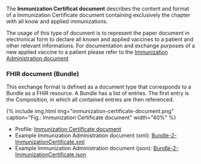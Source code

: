 The **Immunization Certificat document** describes the content and format of a Immunization Certificate document 
containing exclusively the chapter with all know and applied immunizations.

The usage of this type of document is to represent the paper document in electronical form to declare all known and applied vaccines to a patient and other relevant informations.
For documentation and exchange purposes of a new applied vaccine to a patient please refer to the [Immunization Administration document](immunization-administration-document.html)

### FHIR document (Bundle)
This exchange format is defined as a document type that corresponds to a Bundle as a FHIR resource. 
A Bundle has a list of entries. The first entry is the Composition, in which all contained entries are then referenced.
  
{% include img.html img="immunization-certificate-document.png" caption="Fig.: Immunization Certificate document" width="40%" %}
  
* Profile: [Immunization Certificate document](StructureDefinition-ch-vacd-document-immunization-certificate.html)
* Example Immunization Administration document (xml): [Bundle-2-ImmunizationCertificate.xml](Bundle-2-ImmunizationCertificate.xml.html)
* Example Immunization Administration document (json): [Bundle-2-ImmunizationCertificate.json](Bundle-2-ImmunizationCertificate.json.html)